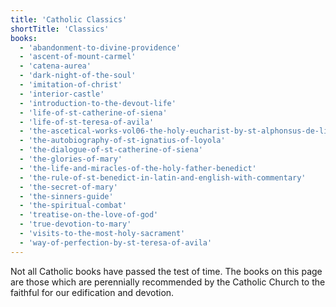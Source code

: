 ```yaml
---
title: 'Catholic Classics'
shortTitle: 'Classics'
books:
  - 'abandonment-to-divine-providence'
  - 'ascent-of-mount-carmel'
  - 'catena-aurea'
  - 'dark-night-of-the-soul'
  - 'imitation-of-christ'
  - 'interior-castle'
  - 'introduction-to-the-devout-life'
  - 'life-of-st-catherine-of-siena'
  - 'life-of-st-teresa-of-avila'
  - 'the-ascetical-works-vol06-the-holy-eucharist-by-st-alphonsus-de-liguori'
  - 'the-autobiography-of-st-ignatius-of-loyola'
  - 'the-dialogue-of-st-catherine-of-siena'
  - 'the-glories-of-mary'
  - 'the-life-and-miracles-of-the-holy-father-benedict'
  - 'the-rule-of-st-benedict-in-latin-and-english-with-commentary'
  - 'the-secret-of-mary'
  - 'the-sinners-guide'
  - 'the-spiritual-combat'
  - 'treatise-on-the-love-of-god'
  - 'true-devotion-to-mary'
  - 'visits-to-the-most-holy-sacrament'
  - 'way-of-perfection-by-st-teresa-of-avila'
---
```


Not all Catholic books have passed the test of time. The books on this page are those which are perennially recommended by the Catholic Church to the faithful for our edification and devotion.
